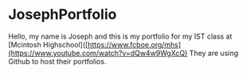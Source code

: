 # JosephPortfolio
Hello, my name is Joseph and this is my portfolio for my IST class at [Mcintosh Highschool]([https://www.fcboe.org/mhs](https://www.youtube.com/watch?v=dQw4w9WgXcQ) They are using Github to host their portfolios.
